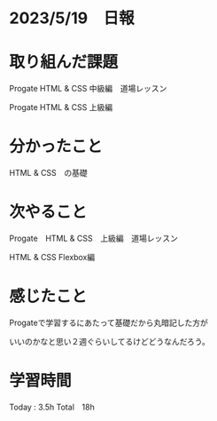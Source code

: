 # 2023/5/19　日報

# 取り組んだ課題
  Progate HTML & CSS 中級編　道場レッスン
  
  Progate HTML & CSS 上級編
  
# 分かったこと
  HTML & CSS　の基礎
  
# 次やること
  Progate　HTML & CSS　上級編　道場レッスン
  
  HTML & CSS Flexbox編
  
# 感じたこと
  Progateで学習するにあたって基礎だから丸暗記した方が
  
  いいのかなと思い２週ぐらいしてるけどどうなんだろう。
 　
  
# 学習時間

  Today : 3.5h  Total　18h
